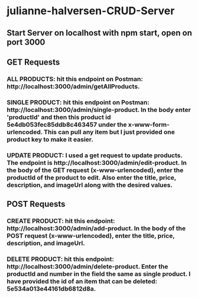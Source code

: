# julianne-halversen-CRUD-Server

## Start Server on localhost with npm start, open on port 3000

## GET Requests

### ALL PRODUCTS: hit this endpoint on Postman: http://localhost:3000/admin/getAllProducts. 

### SINGLE PRODUCT: hit this endpoint on Postman: http://localhost:3000/admin/single-product. In the body enter 'productId' and then this product id 5e4db053fec85ddb8c463457 under the x-www-form-urlencoded. This can pull any item but I just provided one product key to make it easier.

### UPDATE PRODUCT: I used a get request to update products. The endpoint is http://localhost:3000/admin/edit-product. In the body of the GET request (x-www-urlencoded), enter the productId of the product to edit. Also enter the title, price, description, and imageUrl along with the desired values. 

## POST Requests

### CREATE PRODUCT: hit this endpoint: http://localhost:3000/admin/add-product. In the body of the POST request (x-www-urlencoded), enter the title, price, description, and imageUrl. 

### DELETE PRODUCT: hit this endpoint: http://localhost:3000/admin/delete-product. Enter the productId and number in the field the same as single product. I have provided the id of an item that can be deleted: 5e534a013e44161db6812d8a.



